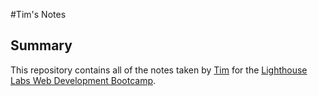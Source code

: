 #Tim's Notes

## Summary 

This repository contains all of the notes taken by [Tim](https://github.com/TimberTrader) for the [Lighthouse Labs Web Development Bootcamp](https://www.lighthouselabs.ca/web-bootcamp?gclid=EAIaIQobChMIiOv60oOj4AIVZCCtBh0ntwU1EAAYASABEgJflvD_BwE).

